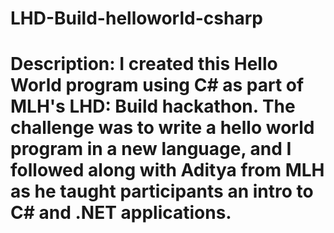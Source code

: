 # LHD-Build-helloworld-csharp
# Description: I created this Hello World program using C# as part of MLH's LHD: Build hackathon. The challenge was to write a hello world program in a new language, and I followed along with Aditya from MLH as he taught participants an intro to C# and .NET applications.
